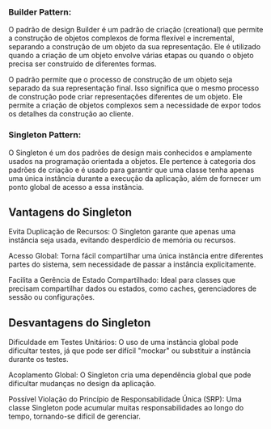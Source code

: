 ### Builder Pattern:
O padrão de design Builder é um padrão de criação (creational) que permite a construção de objetos complexos de forma flexível e incremental, separando a construção de um objeto da sua representação. Ele é utilizado quando a criação de um objeto envolve várias etapas ou quando o objeto precisa ser construído de diferentes formas.

O padrão permite que o processo de construção de um objeto seja separado da sua representação final. Isso significa que o mesmo processo de construção pode criar representações diferentes de um objeto. Ele permite a criação de objetos complexos sem a necessidade de expor todos os detalhes da construção ao cliente.


### Singleton Pattern:
O Singleton é um dos padrões de design mais conhecidos e amplamente usados na programação orientada a objetos. Ele pertence à categoria dos padrões de criação e é usado para garantir que uma classe tenha apenas uma única instância durante a execução da aplicação, além de fornecer um ponto global de acesso a essa instância.

## Vantagens do Singleton

Evita Duplicação de Recursos: O Singleton garante que apenas uma instância seja usada, evitando desperdício de memória ou recursos.

Acesso Global: Torna fácil compartilhar uma única instância entre diferentes partes do sistema, sem necessidade de passar a instância explicitamente.

Facilita a Gerência de Estado Compartilhado: Ideal para classes que precisam compartilhar dados ou estados, como caches, gerenciadores de sessão ou configurações.

## Desvantagens do Singleton

Dificuldade em Testes Unitários: O uso de uma instância global pode dificultar testes, já que pode ser difícil "mockar" ou substituir a instância durante os testes.

Acoplamento Global: O Singleton cria uma dependência global que pode dificultar mudanças no design da aplicação.

Possível Violação do Princípio de Responsabilidade Única (SRP): Uma classe Singleton pode acumular muitas responsabilidades ao longo do tempo, tornando-se difícil de gerenciar.

